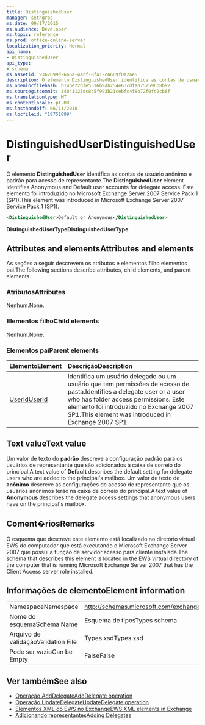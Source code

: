 ```yaml
---
title: DistinguishedUser
manager: sethgros
ms.date: 09/17/2015
ms.audience: Developer
ms.topic: reference
ms.prod: office-online-server
localization_priority: Normal
api_name:
- DistinguishedUser
api_type:
- schema
ms.assetid: 9362699d-666a-4acf-8fa1-c6669f0a2ae5
description: O elemento DistinguishedUser identifica as contas de usuário anônimo e padrão para acesso de representante. Este elemento foi introduzido no Microsoft Exchange Server 2007 Service Pack 1 (SP1).
ms.openlocfilehash: b14be22bfe5316b9ab254e63cdfa0757596b8b92
ms.sourcegitcommit: 34041125dc8c5f993b21cebfc4f8b72f0fd2cb6f
ms.translationtype: MT
ms.contentlocale: pt-BR
ms.lasthandoff: 06/11/2018
ms.locfileid: "19751899"
---
```

# <a name="distinguisheduser"></a><span data-ttu-id="7ab63-104">DistinguishedUser</span><span class="sxs-lookup"><span data-stu-id="7ab63-104">DistinguishedUser</span></span>

<span data-ttu-id="7ab63-105">O elemento **DistinguishedUser** identifica as contas de usuário anônimo e padrão para acesso de representante.</span><span class="sxs-lookup"><span data-stu-id="7ab63-105">The **DistinguishedUser** element identifies Anonymous and Default user accounts for delegate access.</span></span> <span data-ttu-id="7ab63-106">Este elemento foi introduzido no Microsoft Exchange Server 2007 Service Pack 1 (SP1).</span><span class="sxs-lookup"><span data-stu-id="7ab63-106">This element was introduced in Microsoft Exchange Server 2007 Service Pack 1 (SP1).</span></span> 
  
```xml
<DistinguishedUser>Default or Anonymous</DistinguishedUser>
```

 <span data-ttu-id="7ab63-107">**DistinguishedUserType**</span><span class="sxs-lookup"><span data-stu-id="7ab63-107">**DistinguishedUserType**</span></span>
## <a name="attributes-and-elements"></a><span data-ttu-id="7ab63-108">Attributes and elements</span><span class="sxs-lookup"><span data-stu-id="7ab63-108">Attributes and elements</span></span>

<span data-ttu-id="7ab63-109">As seções a seguir descrevem os atributos e elementos filho elementos pai.</span><span class="sxs-lookup"><span data-stu-id="7ab63-109">The following sections describe attributes, child elements, and parent elements.</span></span>
  
### <a name="attributes"></a><span data-ttu-id="7ab63-110">Atributos</span><span class="sxs-lookup"><span data-stu-id="7ab63-110">Attributes</span></span>

<span data-ttu-id="7ab63-111">Nenhum.</span><span class="sxs-lookup"><span data-stu-id="7ab63-111">None.</span></span>
  
### <a name="child-elements"></a><span data-ttu-id="7ab63-112">Elementos filho</span><span class="sxs-lookup"><span data-stu-id="7ab63-112">Child elements</span></span>

<span data-ttu-id="7ab63-113">Nenhum.</span><span class="sxs-lookup"><span data-stu-id="7ab63-113">None.</span></span>
  
### <a name="parent-elements"></a><span data-ttu-id="7ab63-114">Elementos pai</span><span class="sxs-lookup"><span data-stu-id="7ab63-114">Parent elements</span></span>

|<span data-ttu-id="7ab63-115">**Elemento**</span><span class="sxs-lookup"><span data-stu-id="7ab63-115">**Element**</span></span>|<span data-ttu-id="7ab63-116">**Descrição**</span><span class="sxs-lookup"><span data-stu-id="7ab63-116">**Description**</span></span>|
|:-----|:-----|
|[<span data-ttu-id="7ab63-117">UserId</span><span class="sxs-lookup"><span data-stu-id="7ab63-117">UserId</span></span>](userid.md) <br/> |<span data-ttu-id="7ab63-118">Identifica um usuário delegado ou um usuário que tem permissões de acesso de pasta.</span><span class="sxs-lookup"><span data-stu-id="7ab63-118">Identifies a delegate user or a user who has folder access permissions.</span></span> <span data-ttu-id="7ab63-119">Este elemento foi introduzido no Exchange 2007 SP1.</span><span class="sxs-lookup"><span data-stu-id="7ab63-119">This element was introduced in Exchange 2007 SP1.</span></span>  <br/> |
   
## <a name="text-value"></a><span data-ttu-id="7ab63-120">Text value</span><span class="sxs-lookup"><span data-stu-id="7ab63-120">Text value</span></span>

<span data-ttu-id="7ab63-121">Um valor de texto do **padrão** descreve a configuração padrão para os usuários de representante que são adicionados à caixa de correio do principal.</span><span class="sxs-lookup"><span data-stu-id="7ab63-121">A text value of **Default** describes the default setting for delegate users who are added to the principal's mailbox.</span></span> <span data-ttu-id="7ab63-122">Um valor de texto de **anônimo** descreve as configurações de acesso de representante que os usuários anônimos terão na caixa de correio do principal.</span><span class="sxs-lookup"><span data-stu-id="7ab63-122">A text value of **Anonymous** describes the delegate access settings that anonymous users have on the principal's mailbox.</span></span> 
  
## <a name="remarks"></a><span data-ttu-id="7ab63-123">Coment�rios</span><span class="sxs-lookup"><span data-stu-id="7ab63-123">Remarks</span></span>

<span data-ttu-id="7ab63-124">O esquema que descreve este elemento está localizado no diretório virtual EWS do computador que está executando o Microsoft Exchange Server 2007 que possui a função de servidor acesso para cliente instalada.</span><span class="sxs-lookup"><span data-stu-id="7ab63-124">The schema that describes this element is located in the EWS virtual directory of the computer that is running Microsoft Exchange Server 2007 that has the Client Access server role installed.</span></span>
  
## <a name="element-information"></a><span data-ttu-id="7ab63-125">Informações de elemento</span><span class="sxs-lookup"><span data-stu-id="7ab63-125">Element information</span></span>

|||
|:-----|:-----|
|<span data-ttu-id="7ab63-126">Namespace</span><span class="sxs-lookup"><span data-stu-id="7ab63-126">Namespace</span></span>  <br/> |http://schemas.microsoft.com/exchange/services/2006/types  <br/> |
|<span data-ttu-id="7ab63-127">Nome do esquema</span><span class="sxs-lookup"><span data-stu-id="7ab63-127">Schema Name</span></span>  <br/> |<span data-ttu-id="7ab63-128">Esquema de tipos</span><span class="sxs-lookup"><span data-stu-id="7ab63-128">Types schema</span></span>  <br/> |
|<span data-ttu-id="7ab63-129">Arquivo de validação</span><span class="sxs-lookup"><span data-stu-id="7ab63-129">Validation File</span></span>  <br/> |<span data-ttu-id="7ab63-130">Types.xsd</span><span class="sxs-lookup"><span data-stu-id="7ab63-130">Types.xsd</span></span>  <br/> |
|<span data-ttu-id="7ab63-131">Pode ser vazio</span><span class="sxs-lookup"><span data-stu-id="7ab63-131">Can be Empty</span></span>  <br/> |<span data-ttu-id="7ab63-132">False</span><span class="sxs-lookup"><span data-stu-id="7ab63-132">False</span></span>  <br/> |
   
## <a name="see-also"></a><span data-ttu-id="7ab63-133">Ver também</span><span class="sxs-lookup"><span data-stu-id="7ab63-133">See also</span></span>

- [<span data-ttu-id="7ab63-134">Operação AddDelegate</span><span class="sxs-lookup"><span data-stu-id="7ab63-134">AddDelegate operation</span></span>](adddelegate-operation.md)  
- [<span data-ttu-id="7ab63-135">Operação UpdateDelegate</span><span class="sxs-lookup"><span data-stu-id="7ab63-135">UpdateDelegate operation</span></span>](updatedelegate-operation.md)
- [<span data-ttu-id="7ab63-136">Elementos XML do EWS no Exchange</span><span class="sxs-lookup"><span data-stu-id="7ab63-136">EWS XML elements in Exchange</span></span>](ews-xml-elements-in-exchange.md)
- [<span data-ttu-id="7ab63-137">Adicionando representantes</span><span class="sxs-lookup"><span data-stu-id="7ab63-137">Adding Delegates</span></span>](http://msdn.microsoft.com/library/3a744150-66a3-4a13-9433-793603ba5038%28Office.15%29.aspx)

